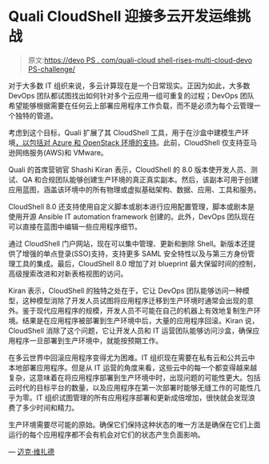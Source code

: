 # Quali CloudShell 迎接多云开发运维挑战

> 原文:[https://devo PS . com/quali-cloud shell-rises-multi-cloud-devo PS-challenge/](https://devops.com/quali-cloudshell-rises-multi-cloud-devops-challenge/)

对于大多数 IT 组织来说，多云计算现在是一个日常现实。正因为如此，大多数 DevOps 团队都试图找出如何针对多个云应用一组可重复的过程；DevOps 团队希望能够根据需要在任何云上部署应用程序工作负载，而不是必须为每个云管理一个独特的管道。

考虑到这个目标，Quali 扩展了其 CloudShell 工具，用于在沙盒中建模生产环境[，以包括对 Azure 和 OpenStack 环境的支持](https://www.quali.com/press-releases/quali-cloudshell-8-0-release-announces-support-microsoft-azure-openstack-cloud-platforms/)。此前，CloudShell 仅支持亚马逊网络服务(AWS)和 VMware。

Quali 的首席营销官 Shashi Kiran 表示，CloudShell 的 8.0 版本使开发人员、测试、QA 和合规团队能够创建生产环境的真正真实副本。然后，该副本可用于创建应用蓝图，涵盖该环境中的所有物理或虚拟基础架构、数据、应用、工具和服务。

CloudShell 8.0 还支持使用自定义脚本或剧本进行应用配置管理，脚本或剧本是使用开源 Ansible IT automation framework 创建的。此外，DevOps 团队现在可以直接在蓝图中编辑一些应用程序细节。

通过 CloudShell 门户网站，现在可以集中管理、更新和删除 Shell。新版本还提供了增强的单点登录(SSO)支持，支持更多 SAML 安全特性以及与第三方身份管理工具的集成。最后，CloudShell 8.0 增加了对 blueprint 最大保留时间的控制，高级搜索改进和对新表格视图的访问。

Kiran 表示，CloudShell 的独特之处在于，它让 DevOps 团队能够访问一种模型，这种模型消除了开发人员试图将应用程序迁移到生产环境时通常会出现的意外。鉴于现代应用程序的规模，开发人员不可能在自己的机器上有效地复制生产环境。结果是在应用程序被部署到生产环境中后，大量的应用程序回滚。Kiran 说，CloudShell 消除了这个问题，它让开发人员和 IT 运营团队能够访问沙盒，确保应用程序一旦部署到生产环境中，就能按预期工作。

在多云世界中回滚应用程序变得尤为困难。IT 组织现在需要在私有云和公共云中本地部署应用程序。但是从 IT 运营的角度来看，这些云中的每一个都变得越来越复杂，这意味着在将应用程序部署到生产环境中时，出现问题的可能性更大。包括云时代的目标平台的数量，以及应用程序在第一次部署时能够无缝工作的可能性几乎为零。IT 组织试图管理的所有应用程序部署和更新成倍增加，很快就会发现浪费了多少时间和精力。

生产环境需要尽可能的原始。确保它们保持这种状态的唯一方法是确保在它们上面运行的每个应用程序都不会有机会对它们的状态产生负面影响。

— [迈克·维扎德](https://devops.com/author/mike-vizard/)